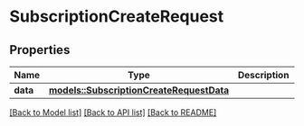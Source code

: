 # SubscriptionCreateRequest

## Properties

Name | Type | Description | Notes
------------ | ------------- | ------------- | -------------
**data** | [**models::SubscriptionCreateRequestData**](SubscriptionCreateRequest_data.md) |  | 

[[Back to Model list]](../README.md#documentation-for-models) [[Back to API list]](../README.md#documentation-for-api-endpoints) [[Back to README]](../README.md)


